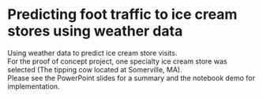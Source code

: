 # Predicting foot traffic to ice cream stores using weather data

Using weather data to predict ice cream store visits.\
For the proof of concept project, one specialty ice cream store was selected (The tipping cow located at Somerville, MA). \
Please see the PowerPoint slides for a summary and the notebook demo for implementation. 
